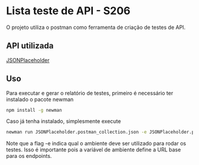 
# Lista teste de API - S206

O projeto utiliza o postman como ferramenta de criação de testes de API. 



## API utilizada

[JSONPlaceholder](https://jsonplaceholder.typicode.com)


## Uso

Para executar e gerar o relatório de testes, primeiro é necessário ter instalado o pacote newman

```bash
npm install -g newman
```

Caso já tenha instalado, simplesmente execute

```bash
newman run JSONPlaceholder.postman_collection.json -e JSONPlaceholder.postman_environment.json
```

Note que a flag -e indica qual o ambiente deve ser utilizado para rodar os testes. Isso é importante pois a variável de ambiente define a URL base para os endpoints.


